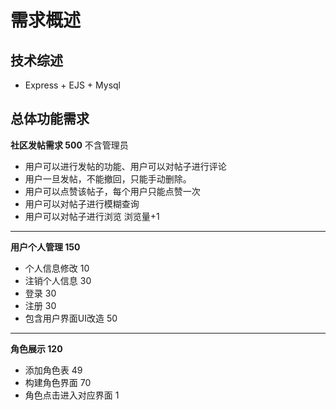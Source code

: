 # 需求概述

## 技术综述

- Express + EJS + Mysql

## 总体功能需求

**社区发帖需求 500**
不含管理员

- 用户可以进行发帖的功能、用户可以对帖子进行评论
- 用户一旦发帖，不能撤回，只能手动删除。
- 用户可以点赞该帖子，每个用户只能点赞一次
- 用户可以对帖子进行模糊查询
- 用户可以对帖子进行浏览 浏览量+1

***
**用户个人管理 150**

- 个人信息修改 10
- 注销个人信息 30
- 登录        30
- 注册        30
- 包含用户界面UI改造 50

***
**角色展示 120**

- 添加角色表 49
- 构建角色界面 70
- 角色点击进入对应界面 1
